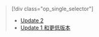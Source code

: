 > [!div class="op_single_selector"]
> * [Update 2 ](../articles/storsimple/storsimple-manage-backup-policies-u2.md)
> * [Update 1 和更低版本](../articles/storsimple/storsimple-manage-backup-policies.md)
> 
> 



<!--HONumber=Nov16_HO3-->


